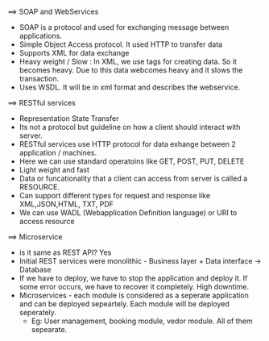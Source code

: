 ==> SOAP and WebServices
  - SOAP is a protocol and used for exchanging message between applications.
  - Simple Object Access protocol. It used HTTP to transfer data
  - Supports XML for data exchange
  - Heavy weight / Slow : In XML, we use tags for creating data. So it becomes heavy. Due to this data webcomes heavy and it slows the transaction.
  - Uses WSDL. It will be in xml format and describes the webservice.

==> RESTful services
   - Representation State Transfer
   - Its not a protocol but guideline on how a client should interact with server.
   - RESTful services use HTTP protocol for data exhange between 2 application / machines.
   - Here we can use standard operatoins like GET, POST, PUT, DELETE
   - Light weight and fast
   - Data or funcationality that a client can access from server is called a RESOURCE.
   - Can support different types for request and response like XML,JSON,HTML, TXT, PDF
   - We can use WADL (Webapplication Definition language) or URI to access resource


==> Microservice
  - is it same as REST API? Yes
  - Initial REST services were monolithic - Business layer + Data interface -> Database
  - If we have to deploy, we have to stop the application and deploy it. If some error occurs, we have to recover it completely. High downtime.
   - Microservices - each module is considered as a seperate application and can be deployed sepeartely. Each module will be deployed seperately.
     - Eg: User management, booking module, vedor module. All of them sepearate.
